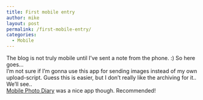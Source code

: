 ```yaml
---
title: First mobile entry
author: mike
layout: post
permalink: /first-mobile-entry/
categories:
  - Mobile
---
```

The blog is not truly mobile until I&#8217;ve sent a note from the phone. :) So here goes&#8230;  
I&#8217;m not sure if I&#8217;m gonna use this app for sending images instead of my own upload-script. Guess this is easier, but I don&#8217;t really like the archiving for it.. We&#8217;ll see..  
<a target="_new" href="http://www.teazel.com">Mobile Photo Diary</a> was a nice app though. Recommended!